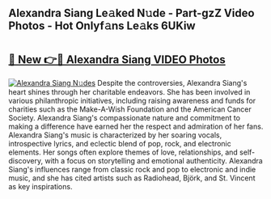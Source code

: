 ## Alexandra Siang Le𝚊ked N𝚞de - Part-gzZ Video Photos - Hot Onlyf𝚊ns Le𝚊ks 6UKiw

# <h2><a href="http://ab17146.deff.icu/?id=Alexandra+Siang">🔗 New 👉🔴 Alexandra Siang VIDEO Photos</a></h2>

[![Alexandra Siang N𝚞des](https://i.imgur.com/rIISA9y.gif)](http://ab17146.deff.icu/?id=Alexandra+Siang)
Despite the controversies, Alexandra Siang's heart shines through her charitable endeavors. She has been involved in various philanthropic initiatives, including raising awareness and funds for charities such as the Make-A-Wish Foundation and the American Cancer Society. Alexandra Siang's compassionate nature and commitment to making a difference have earned her the respect and admiration of her fans. Alexandra Siang's music is characterized by her soaring vocals, introspective lyrics, and eclectic blend of pop, rock, and electronic elements. Her songs often explore themes of love, relationships, and self-discovery, with a focus on storytelling and emotional authenticity. Alexandra Siang's influences range from classic rock and pop to electronic and indie music, and she has cited artists such as Radiohead, Björk, and St. Vincent as key inspirations.
